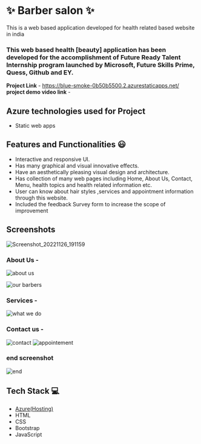 
# ✨  Barber salon ✨

This is a web based application developed for health related based website in india

### This web based health [beauty] application has been developed for the accomplishment of Future Ready Talent Internship program launched by Microsoft, Future Skills Prime, Quess, Github and EY.


**Project Link** - https://blue-smoke-0b50b5500.2.azurestaticapps.net/
**project demo video link** - 

## Azure technologies used for Project

- Static web apps

## Features and Functionalities 😃

- Interactive and responsive UI.
- Has many graphical and visual innovative effects.
- Have an aesthetically pleasing visual design and architecture.
- Has collection of many web pages including Home, About Us, Contact, Menu, health topics and health related information etc.
- User can know about hair styles ,services and appointment information through this website.
- Included the feedback Survey form to increase the scope of improvement 

## Screenshots

![Screenshot_20221126_191159](https://user-images.githubusercontent.com/117503741/204092304-7a0d52f9-af78-434a-b2d8-cabb360fc0e2.png)


### About Us -

![about us](https://user-images.githubusercontent.com/117503741/204092159-a1ff133c-6873-4946-9c89-3fcc4ba7ecbe.jpg)

![our barbers](https://user-images.githubusercontent.com/117503741/204092202-33032c92-b0b4-402c-be1a-59564fe05b36.jpg)


### Services -

![what we do](https://user-images.githubusercontent.com/117503741/204092238-d6f0b359-2ca5-4ec7-b2e0-63d0529c7616.jpg)

### Contact us -

![contact](https://user-images.githubusercontent.com/117503741/204092266-5ad205ac-1109-4759-988f-5c958fc89c41.jpg)
![appointement](https://user-images.githubusercontent.com/117503741/204092279-c7c9bc79-20ff-4a08-8bd5-30b9a08728a4.jpg)


### end screenshot

![end](https://user-images.githubusercontent.com/117503741/204092393-6cb15028-92b8-4f88-9fa4-84d18877e513.jpg)



## Tech Stack 💻

- [Azure(Hosting)](https://azure.microsoft.com/en-in/features/azure-portal/)
- HTML
- CSS
- Bootstrap
- JavaScript
